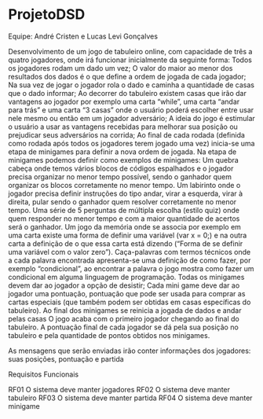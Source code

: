 # ProjetoDSD

Equipe: André Cristen e Lucas Levi Gonçalves


Desenvolvimento de um jogo de tabuleiro online, com capacidade de três a quatro jogadores, onde irá funcionar inicialmente da seguinte forma:
Todos os jogadores rodam um dado um vez;
O valor do maior ao menor dos resultados dos dados é o que define a ordem de jogada de cada jogador;
Na sua vez de jogar o jogador rola o dado e caminha a quantidade de casas que o dado informar;
Ao decorrer do tabuleiro existem casas que irão dar vantagens ao jogador por exemplo uma carta “while”, uma carta “andar para trás” e uma carta “3 casas” onde o usuário poderá escolher entre usar nele mesmo ou então em um jogador adversário;
A ideia do jogo é estimular o usuário a usar as vantagens recebidas para melhorar sua posição ou prejudicar seus adversários na corrida;
Ao final de cada rodada (definida como rodada após todos os jogadores terem jogado uma vez) inicia-se uma etapa de minigames para definir a nova ordem de jogada.
Na etapa de minigames podemos definir como exemplos de minigames:
Um quebra cabeça onde temos vários blocos de códigos espalhados e o jogador precisa organizar no menor tempo possível, sendo o ganhador quem organizar os blocos corretamente no menor tempo.
Um labirinto onde o jogador precisa definir instruções do tipo andar, virar a esquerda, virar à direita, pular sendo o ganhador quem resolver corretamente no menor tempo.
Uma série de 5 perguntas de múltipla escolha (estilo quiz) onde quem responder no menor tempo e com a maior quantidade de acertos será o ganhador.
Um jogo da memória onde se associa por exemplo em uma carta existe uma forma de definir uma variável (var x = 0;) e na outra carta a definição de o que essa carta está dizendo (“Forma de se definir uma variável com o valor zero”).
Caça-palavras com termos técnicos onde a cada palavra encontrada apresenta-se uma definição de como fazer, por exemplo “condicional”, ao encontrar a palavra o jogo mostra como fazer um condicional em alguma linguagem de programação.
Todas os minigames devem dar ao jogador a opção de desistir;
Cada mini game deve dar ao jogador uma pontuação, pontuação que pode ser usada para comprar as cartas especiais (que também podem ser obtidas em casas específicas do tabuleiro).
Ao final dos minigames se reinicia a jogada de dados e andar pelas casas
O jogo acaba com o primeiro jogador chegando ao final do tabuleiro.
A pontuação final de cada jogador se dá pela sua posição no tabuleiro e pela quantidade de pontos obtidos nos minigames.

As mensagens que serão enviadas irão conter informações dos jogadores: suas posições, pontuação e partida


Requisitos Funcionais

RF01
O sistema deve manter jogadores
RF02
O sistema deve manter tabuleiro
RF03
O sistema deve manter partida
RF04
O sistema deve manter minigame

